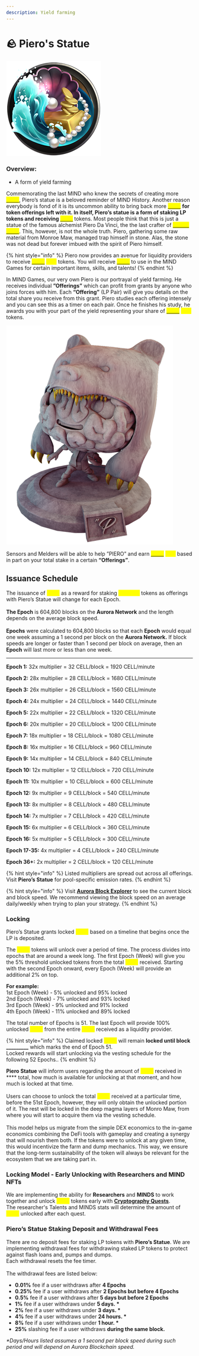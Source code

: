 ```yaml
---
description: Yield farming
---
```


# 🪨 Piero's Statue

![](../.gitbook/assets/Pool.png)

### Overview:&#x20;

* A form of yield farming

Commemorating the last MIND who knew the secrets of creating more [<mark style="color:yellow;">**CELL**</mark>](brain-cell-token.md), Piero’s statue is a beloved reminder of MIND History. Another reason everybody is fond of it is its uncommon ability to bring back more [<mark style="color:yellow;">**CELL**</mark>](brain-cell-token.md) <mark style="color:yellow;">****</mark> for token offerings left with it. In itself, Piero’s statue is a form of staking LP tokens and receiving [<mark style="color:yellow;">**CELL**</mark>](brain-cell-token.md) <mark style="color:yellow;">****</mark> tokens. Most people think that this is just a statue of the famous alchemist Piero Da Vinci, the the last crafter of [<mark style="color:yellow;">**BRAIN CELL**</mark>](brain-cell-token.md). This, however, is not the whole truth. Piero, gathering some raw material from Monroe Maw, managed trap himself in stone. Alas, the stone was not dead but forever imbued with the spirit of Piero himself. &#x20;

{% hint style="info" %}
Piero now provides an avenue for liquidity providers to receive [<mark style="color:yellow;">**CELL**</mark>](brain-cell-token.md) <mark style="color:yellow;">****</mark> tokens. You will receive [<mark style="color:yellow;">**CELL**</mark>](brain-cell-token.md) to use in the MIND Games for certain important items, skills, and talents!&#x20;
{% endhint %}

In MIND Games, our very own Piero is our portrayal of yield farming. He receives individual **”Offerings”** which can profit from grants by anyone who joins forces with him. Each **“Offering”** (LP Pair) will give you details on the total share you receive from this grant. Piero studies each offering intensely and you can see this as a timer on each pair. Once he finishes his study, he awards you with your part of the yield representing your share of [<mark style="color:yellow;">**CELL**</mark>](brain-cell-token.md) <mark style="color:yellow;">****</mark> tokens.&#x20;

![](../.gitbook/assets/FIN.png)

Sensors and Melders will be able to help ”PIERO” and earn [<mark style="color:yellow;">**CELL**</mark>](brain-cell-token.md) <mark style="color:yellow;">****</mark> based in part on your total stake in a certain **“Offerings”**.

## **Issuance Schedule**&#x20;

The issuance of <mark style="color:yellow;">**CELL**</mark> as a reward for staking <mark style="color:yellow;">**CELL-LP**</mark> tokens as offerings with Piero’s Statue will change for each Epoch. \
\
**The Epoch** is 604,800 blocks on the **Aurora Network** and the length depends on the average block speed. \
\
**Epochs** were calculated to 604,800 blocks so that each **Epoch** would equal one week assuming a 1 second per block on the **Aurora Network.** If block speeds are longer or faster than 1 second per block on average, then an **Epoch** will last more or less than one week.

****

**Epoch 1:** 32x multiplier = 32 CELL/block = 1920 CELL/minute&#x20;

**Epoch 2:** 28x multiplier = 28 CELL/block = 1680 CELL/minute&#x20;

**Epoch 3:** 26x multiplier = 26 CELL/block = 1560 CELL/minute&#x20;

**Epoch 4:** 24x multiplier = 24 CELL/block = 1440 CELL/minute&#x20;

**Epoch 5:** 22x multiplier = 22 CELL/block = 1320 CELL/minute&#x20;

**Epoch 6:** 20x multiplier = 20 CELL/block = 1200 CELL/minute&#x20;

**Epoch 7:** 18x multiplier = 18 CELL/block = 1080 CELL/minute&#x20;

**Epoch 8:** 16x multiplier = 16 CELL/block = 960 CELL/minute&#x20;

**Epoch 9:** 14x multiplier = 14 CELL/block = 840 CELL/minute&#x20;

**Epoch 10:** 12x multiplier = 12 CELL/block = 720 CELL/minute&#x20;

**Epoch 11:** 10x multiplier = 10 CELL/block = 600 CELL/minute&#x20;

**Epoch 12:** 9x multiplier = 9 CELL/block = 540 CELL/minute&#x20;

**Epoch 13:** 8x multiplier = 8 CELL/block = 480 CELL/minute&#x20;

**Epoch 14:** 7x multiplier = 7 CELL/block = 420 CELL/minute&#x20;

**Epoch 15:** 6x multiplier = 6 CELL/block = 360 CELL/minute&#x20;

**Epoch 16:** 5x multiplier = 5 CELL/block = 300 CELL/minute&#x20;

**Epoch 17-35:** 4x multiplier = 4 CELL/block = 240 CELL/minute&#x20;

**Epoch 36+:** 2x multiplier = 2 CELL/block = 120 CELL/minute



{% hint style="info" %}
Listed multipliers are spread out across all offerings. Visit **Piero’s Statue** for pool-specific emission rates.
{% endhint %}

{% hint style="info" %}
Visit [**Aurora Block Explorer**](https://aurorascan.dev/) to see the current block and block speed. We recommend viewing the block speed on an average daily/weekly when trying to plan your strategy.
{% endhint %}

### Locking

Piero’s Statue grants locked <mark style="color:yellow;">**CELL**</mark> based on a timeline that begins once the LP is deposited.

The <mark style="color:yellow;">**CELL**</mark> tokens will unlock over a period of time. The process divides into epochs that are around a week long. The first Epoch (Week) will give you the 5% threshold unlocked tokens from the total <mark style="color:yellow;">**CELL**</mark> received. Starting with the second Epoch onward, every Epoch (Week) will provide an additional 2% on top.

**For example:** \
1st Epoch (Week) - 5% unlocked and 95% locked \
2nd Epoch (Week) - 7% unlocked and 93% locked \
3rd Epoch (Week) - 9% unlocked and 91% locked \
4th Epoch (Week) - 11% unlocked and 89% locked

The total number of Epochs is 51. The last Epoch will provide 100% unlocked <mark style="color:yellow;">**CELL**</mark> from the entire <mark style="color:yellow;">**CELL**</mark> received as a liquidity provider.

{% hint style="info" %}
Claimed locked <mark style="color:yellow;">**CELL**</mark> will remain **locked until block \_\_\_\_\_\_\_\_\_** which marks the end of Epoch 51. \
Locked rewards will start unlocking via the vesting schedule for the following 52 Epochs..
{% endhint %}

**Piero Statue** will inform users regarding the amount of <mark style="color:yellow;">**CELL**</mark> received in **** total, how much is available for unlocking at that moment, and how much is locked at that time. \
\
Users can choose to unlock the total <mark style="color:yellow;">**CELL**</mark> received at a particular time, before the 51st Epoch, however, they will only obtain the unlocked portion of it. The rest will be locked in the deep magma layers of Monro Maw, from where you will start to acquire them via the vesting schedule. \
\
This model helps us migrate from the simple DEX economics to the in-game economics combining the DeFi tools with gameplay and creating a synergy that will nourish them both. If the tokens were to unlock at any given time, this would incentivize the farm and dump mechanics. This way, we ensure that the long-term sustainability of the token will always be relevant for the ecosystem that we are taking part in.

### Locking Model - Early Unlocking with Researchers and MIND NFTs

We are implementing the ability for **Researchers** and **MINDS** to work together and unlock <mark style="color:yellow;">**CELL**</mark> tokens early with [**Cryptography Quests**](../learn/game-basics/neuropia/missions.md#cryptography). \
The researcher's Talents and MINDS stats will determine the amount of <mark style="color:yellow;">**CELL**</mark> unlocked after each quest.

### **Piero’s Statue Staking Deposit and Withdrawal Fees**

There are no deposit fees for staking LP tokens with **Piero’s Statue**. We are implementing withdrawal fees for withdrawing staked LP tokens to protect against flash loans and, pumps and dumps. \
Each withdrawal resets the fee timer. \
\
The withdrawal fees are listed below:

* **0.01%** fee if a user withdraws after **4 Epochs**
* **0.25%** fee if a user withdraws after **2 Epochs but before 4 Epochs**
* **0.5%** fee if a user withdraws after **5 days but before 2 Epochs**
* **1%** fee if a user withdraws under **5 days. \***
* **2%** fee if a user withdraws under **3 days. \***&#x20;
* **4%** fee if a user withdraws under **24 hours. \***&#x20;
* **8%** fee if a user withdraws under **1 hour. \***
* **25%** slashing fee if a user withdraws **during the same block.**

_\*Days/Hours listed assumes a 1 second per block speed during such period and will depend on Aurora Blockchain speed._
